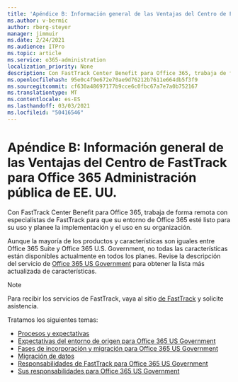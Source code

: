 ```yaml
---
title: 'Apéndice B: Información general de las Ventajas del Centro de FastTrack para Office 365 Administración pública de EE. UU.'
ms.author: v-bermic
author: rberg-steyer
manager: jimmuir
ms.date: 2/24/2021
ms.audience: ITPro
ms.topic: article
ms.service: o365-administration
localization_priority: None
description: Con FastTrack Center Benefit para Office 365, trabaja de forma remota con especialistas de FastTrack para que su entorno de Office 365 esté listo para su uso y planee la implementación y el uso en su organización.
ms.openlocfilehash: 95e0c4f9e672e70ae9d76212b7611e664db5f3f9
ms.sourcegitcommit: cf630a48697177b9cce6c0fbc67a7e7a0b752167
ms.translationtype: MT
ms.contentlocale: es-ES
ms.lasthandoff: 03/03/2021
ms.locfileid: "50416546"
---
```

# <a name="appendix-b---fasttrack-center-benefit-overview-for-office-365-us-government"></a>Apéndice B: Información general de las Ventajas del Centro de FastTrack para Office 365 Administración pública de EE. UU.

Con FastTrack Center Benefit para Office 365, trabaja de forma remota con especialistas de FastTrack para que su entorno de Office 365 esté listo para su uso y planee la implementación y el uso en su organización. 
  
Aunque la mayoría de los productos y características son iguales entre Office 365 Suite y Office 365 U.S. Government, no todas las características están disponibles actualmente en todos los planes. Revise la descripción del servicio de [Office 365 US Government](https://aka.ms/aboutgovcloud) para obtener la lista más actualizada de características.

> [!NOTE]
> Para recibir los servicios de FastTrack, vaya al sitio [de FastTrack](https://go.microsoft.com/fwlink/?linkid=780698) y solicite asistencia.  

Tratamos los siguientes temas:
- [Procesos y expectativas](process-and-expectations.md) 
- [Expectativas del entorno de origen para Office 365 US Government](US-Gov-appendix-source-environment-expectations.md)   
- [Fases de incorporación y migración para Office 365 US Government](US-Gov-appendix-onboarding-and-migration.md)
- [Migración de datos](data-migration.md)    
- [Responsabilidades de FastTrack para Office 365 US Government](US-Gov-appendix-fasttrack-responsibilities.md)   
- [Sus responsabilidades para Office 365 US Government](US-Gov-appendix-your-responsibilities.md)    

